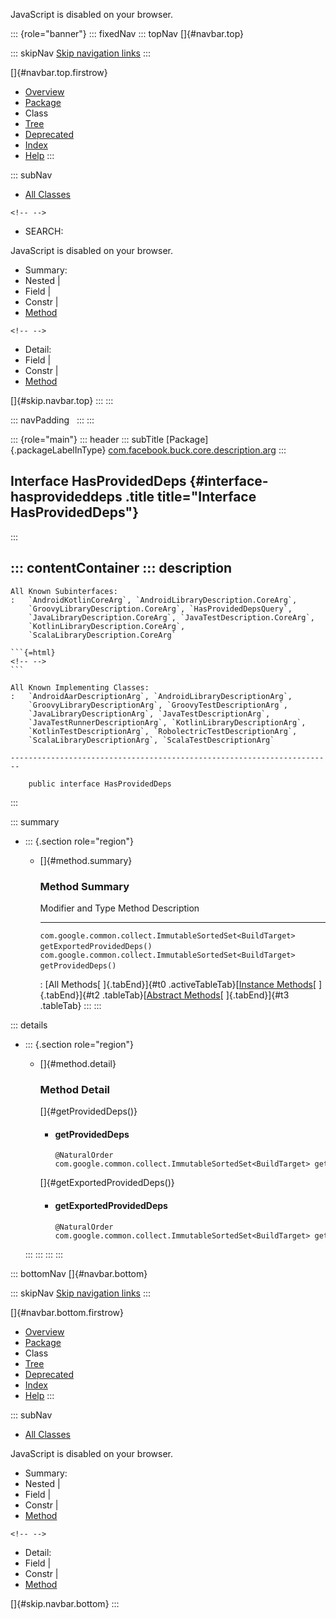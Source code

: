 <div>

JavaScript is disabled on your browser.

</div>

::: {role="banner"}
::: fixedNav
::: topNav
[]{#navbar.top}

::: skipNav
[Skip navigation links](#skip.navbar.top "Skip navigation links")
:::

[]{#navbar.top.firstrow}

-   [Overview](../../../../../../index.html)
-   [Package](package-summary.html)
-   Class
-   [Tree](package-tree.html)
-   [Deprecated](../../../../../../deprecated-list.html)
-   [Index](../../../../../../index-all.html)
-   [Help](../../../../../../help-doc.html)
:::

::: subNav
-   [All Classes](../../../../../../allclasses.html)

```{=html}
<!-- -->
```
-   SEARCH:

<div>

<div>

JavaScript is disabled on your browser.

</div>

</div>

<div>

-   Summary: 
-   Nested \| 
-   Field \| 
-   Constr \| 
-   [Method](#method.summary)

```{=html}
<!-- -->
```
-   Detail: 
-   Field \| 
-   Constr \| 
-   [Method](#method.detail)

</div>

[]{#skip.navbar.top}
:::
:::

::: navPadding
 
:::
:::

::: {role="main"}
::: header
::: subTitle
[Package]{.packageLabelInType} [com.facebook.buck.core.description.arg](package-summary.html)
:::

## Interface HasProvidedDeps {#interface-hasprovideddeps .title title="Interface HasProvidedDeps"}
:::

::: contentContainer
::: description
-   

    All Known Subinterfaces:
    :   `AndroidKotlinCoreArg`, `AndroidLibraryDescription.CoreArg`,
        `GroovyLibraryDescription.CoreArg`, `HasProvidedDepsQuery`,
        `JavaLibraryDescription.CoreArg`, `JavaTestDescription.CoreArg`,
        `KotlinLibraryDescription.CoreArg`,
        `ScalaLibraryDescription.CoreArg`

    ```{=html}
    <!-- -->
    ```

    All Known Implementing Classes:
    :   `AndroidAarDescriptionArg`, `AndroidLibraryDescriptionArg`,
        `GroovyLibraryDescriptionArg`, `GroovyTestDescriptionArg`,
        `JavaLibraryDescriptionArg`, `JavaTestDescriptionArg`,
        `JavaTestRunnerDescriptionArg`, `KotlinLibraryDescriptionArg`,
        `KotlinTestDescriptionArg`, `RobolectricTestDescriptionArg`,
        `ScalaLibraryDescriptionArg`, `ScalaTestDescriptionArg`

    ------------------------------------------------------------------------

        public interface HasProvidedDeps
:::

::: summary
-   ::: {.section role="region"}
    -   []{#method.summary}

        ### Method Summary

          Modifier and Type                                             Method                        Description
          ------------------------------------------------------------- ----------------------------- -------------
          `com.google.common.collect.ImmutableSortedSet<BuildTarget>`   `getExportedProvidedDeps()`    
          `com.google.common.collect.ImmutableSortedSet<BuildTarget>`   `getProvidedDeps()`            

          : [All Methods[ ]{.tabEnd}]{#t0 .activeTableTab}[[Instance
          Methods](javascript:show(2);)[ ]{.tabEnd}]{#t2
          .tableTab}[[Abstract
          Methods](javascript:show(4);)[ ]{.tabEnd}]{#t3 .tableTab}
    :::
:::

::: details
-   ::: {.section role="region"}
    -   []{#method.detail}

        ### Method Detail

        []{#getProvidedDeps()}

        -   #### getProvidedDeps

            ``` methodSignature
            @NaturalOrder
            com.google.common.collect.ImmutableSortedSet<BuildTarget> getProvidedDeps()
            ```

        []{#getExportedProvidedDeps()}

        -   #### getExportedProvidedDeps

            ``` methodSignature
            @NaturalOrder
            com.google.common.collect.ImmutableSortedSet<BuildTarget> getExportedProvidedDeps()
            ```
    :::
:::
:::
:::

::: bottomNav
[]{#navbar.bottom}

::: skipNav
[Skip navigation links](#skip.navbar.bottom "Skip navigation links")
:::

[]{#navbar.bottom.firstrow}

-   [Overview](../../../../../../index.html)
-   [Package](package-summary.html)
-   Class
-   [Tree](package-tree.html)
-   [Deprecated](../../../../../../deprecated-list.html)
-   [Index](../../../../../../index-all.html)
-   [Help](../../../../../../help-doc.html)
:::

::: subNav
-   [All Classes](../../../../../../allclasses.html)

<div>

<div>

JavaScript is disabled on your browser.

</div>

</div>

<div>

-   Summary: 
-   Nested \| 
-   Field \| 
-   Constr \| 
-   [Method](#method.summary)

```{=html}
<!-- -->
```
-   Detail: 
-   Field \| 
-   Constr \| 
-   [Method](#method.detail)

</div>

[]{#skip.navbar.bottom}
:::
